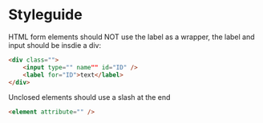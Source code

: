 # Styleguide

HTML form elements should NOT use the label as a wrapper, the label and input should be insdie a div:

```html
<div class="">
    <input type="" name"" id="ID" />
    <label for="ID">text</label>
</div>
```

Unclosed elements should use a slash at the end

```html
<element attribute="" />
```
